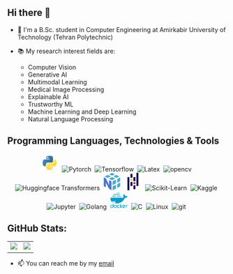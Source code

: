 ## Hi there 👋

- 🏫 I'm a B.Sc. student in Computer Engineering at Amirkabir University of Technology (Tehran Polytechnic)

- 📚 My research interest fields are:
  - Computer Vision
  - Generative AI
  - Multimodal Learning
  - Medical Image Processing
  - Explainable AI
  - Trustworthy ML
  - Machine Learning and Deep Learning
  - Natural Language Processing


## Programming Languages, Technologies & Tools
<div align="center">
  <img src="https://github.com/devicons/devicon/blob/master/icons/python/python-original.svg" title="Python" alt="Python" height="40"/>&nbsp;
  <img src="https://github.com/user-attachments/assets/56e8f02d-6ac0-4048-a99b-1117826ab22f" title="Pytorch" alt="Pytorch" height="40"/>&nbsp;
  <img src="https://github.com/user-attachments/assets/01dadd99-cdbd-4652-ab13-801279e5dcb5" title="Tensorflow" alt="Tensorflow" height="40"/>&nbsp;
  <img src="https://github.com/user-attachments/assets/8df4005b-e7b9-476e-ab99-36d3b2c1504b" title="Latex", alt="Latex" height="40"/>&nbsp;
  <img src="https://github.com/user-attachments/assets/c183b32b-b26c-4684-9a60-dcea1c15281a" title="opencv" alt="opencv" height="40"/>&nbsp;
  <img src="https://github.com/user-attachments/assets/d43b347d-954c-4984-9e6c-b63aae34e243" title="Huggingface Transformers" alt="Huggingface Transformers" height="40"/>&nbsp;
  <img src="https://github.com/devicons/devicon/blob/master/icons/numpy/numpy-original.svg" title="Numpy" alt="Numpy" height="40"/>&nbsp;
  <img src="https://github.com/devicons/devicon/blob/master/icons/pandas/pandas-original.svg" title="Pandas" alt="Pandas" height="40"/>&nbsp;
  <img src="https://github.com/user-attachments/assets/f8cee66d-0155-4119-ad4c-4d9b2f355076" title="Scikit-Learn" alt="Scikit-Learn" height="40"/>&nbsp;
  <img src="https://github.com/user-attachments/assets/abf3e705-88b1-49ac-be73-9c064c801ba4" title="Kaggle" alt="Kaggle" height="40"/>&nbsp;
  <img src="https://github.com/user-attachments/assets/68cd1f4a-2d9f-42c5-8d07-460bf1d07b6a" title="Jupyter" alt="Jupyter" height="40"/>&nbsp;
<!--   <img src="https://github.com/user-attachments/assets/8de42de8-1036-4ade-b215-44517365c455" title="Java" alt="Java" height="40"/>&nbsp; -->
  <img src="https://github.com/user-attachments/assets/f94e12f9-d9cb-43b3-946c-d7d4dbba5c48" title="Golang" alt="Golang" height="40"/>&nbsp;
<!--   <img src="https://github.com/devicons/devicon/blob/master/icons/kubernetes/kubernetes-plain-wordmark.svg" title="kubernetes" alt="kubernetes" height="40"/>&nbsp; -->
  <img src="https://github.com/devicons/devicon/blob/master/icons/docker/docker-plain-wordmark.svg" title="Docker" alt="Docker" height="40"/>&nbsp;
<!--   <img src="https://cdn.worldvectorlogo.com/logos/rabbitmq.svg" title="rabbitmq" alt="rabbitmq" height="40"/>&nbsp; -->
<!--   <img src="https://github.com/devicons/devicon/blob/master/icons/redis/redis-original-wordmark.svg" title="redis" alt="redis" height="40"/>&nbsp; -->
<!--   <img src="https://github.com/user-attachments/assets/d9c986f4-0139-4003-ad9c-81fc772f4ab4" title="JavaScript" alt="JavaScript" height="40"/>&nbsp; -->
  <img src="https://github.com/user-attachments/assets/0cb9e961-b083-44dd-a7c1-790efa7c9618" title="C" alt="C" height="40"/>&nbsp;
<!--   <img src="https://github.com/user-attachments/assets/64132b59-9446-456c-b7de-f07266bbdb39" title="C#" alt="C#" height="40"/>&nbsp; -->
  <img src="https://github.com/user-attachments/assets/8a82c048-3003-4664-8950-709f76c91337" title="Linux" alt="Linux" height="40"/>&nbsp;
  <img src="https://github.com/user-attachments/assets/1490d46b-9f64-4791-852a-bc3aaf9f0691" title="git" alt="git" height="40"/>&nbsp;
<!--   <img src="https://github.com/user-attachments/assets/61fae680-e160-4c92-b953-9437d030f84e" title="ElasticSearch" alt="ElasticSearch", height="40"/>&nbsp; -->
</div>

## GitHub Stats:
<table border="0" cellspacing="0" cellpadding="0">
    <tr>
        <td>
            <img src="https://github-readme-stats.vercel.app/api?username=SepehrNoey&show_icons=true&theme=algolia&hide_rank=True"/>
        </td>
        <td>
            <img src="https://github-readme-stats.vercel.app/api/top-langs/?username=SepehrNoey&layout=compact&theme=algolia&langs_count=8"/>
        </td>
    </tr>
</table>

<p align="center">

- 📫 You can reach me by my [email](mailto:sepehr.nk.81@gmail.com)
